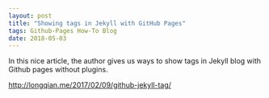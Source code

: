 ```yaml
---
layout: post
title: "Showing tags in Jekyll with GitHub Pages"
tags: Github-Pages How-To Blog
date: 2018-05-03
---
```


In this nice article, the author gives us ways to show tags in Jekyll blog with Github pages without plugins.

http://longqian.me/2017/02/09/github-jekyll-tag/